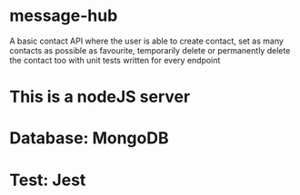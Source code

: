 # message-hub
A basic contact API where the user is able to  create contact, set as many contacts as possible as favourite, temporarily delete or permanently delete the contact too with unit tests written for every endpoint



# This is a nodeJS server
# Database: MongoDB
# Test: Jest
